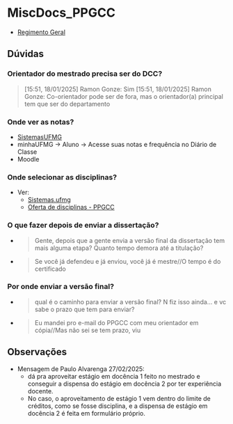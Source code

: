 # MiscDocs_PPGCC

- [Regimento Geral][Link_Regimento]

[Link_Regimento]: <https://www2.ufmg.br/sods/Sods/Sobre-a-UFMG/Regimento-Geral>

## Dúvidas

### Orientador do mestrado precisa ser do DCC?

> [15:51, 18/01/2025] Ramon Gonze: Sim
> [15:51, 18/01/2025] Ramon Gonze: Co-orientador pode ser de fora, mas o orientador(a) principal tem que ser do departamento

### Onde ver as notas?

- [SistemasUFMG][Historico-SistemasUFMG]
- minhaUFMG -> Aluno -> Acesse suas notas e frequência no Diário de Classe
- Moodle

[Historico-SistemasUFMG]: <https://sistemas.ufmg.br/iapWeb/historico/historicoescolar/consultar/consultarHistoricoEscolar.do>

### Onde selecionar as disciplinas?

- Ver:
  - [Sistemas.ufmg][Ofertas-SistemasUFMG]
  - [Oferta de disciplinas - PPGCC](https://ppgcc.dcc.ufmg.br/?s=oferta)

[Ofertas-SistemasUFMG]: <https://sistemas.ufmg.br/iapWeb/matricula/ofertadeatividade/pesquisarturma/solicitarOfertaAtividade.do>

### O que fazer depois de enviar a dissertação?

- > Gente, depois que a gente envia a versão final da dissertação tem mais alguma etapa? Quanto tempo demora até a titulação?
- > Se você já defendeu e já enviou, você já é mestre//O tempo é do certificado

### Por onde enviar a versão final?

- > qual é o caminho para enviar a versão final? N fiz isso ainda… e vc sabe o prazo que tem para enviar?
- > Eu mandei pro e-mail do PPGCC com meu orientador em cópia//Mas não sei se tem prazo, viu

## Observações

- Mensagem de Paulo Alvarenga 27/02/2025:
  - dá pra aproveitar estágio em docência 1 feito no mestrado e conseguir a dispensa do estágio em docência 2 por ter experiência docente.
  - No caso, o aproveitamento de estágio 1 vem dentro do limite de créditos, como se fosse disciplina, e a dispensa de estágio em docência 2 é feita em formulário próprio.
